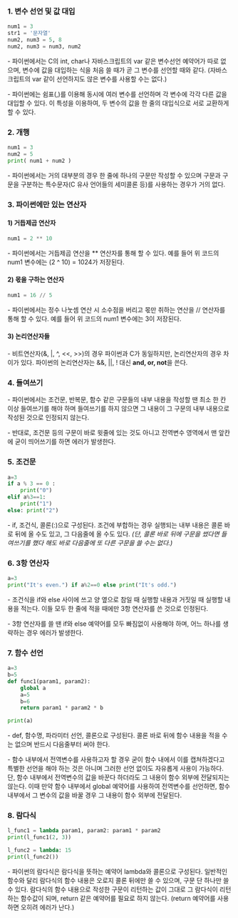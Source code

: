 ### 1. 변수 선언 및 값 대입

```python
num1 = 3
str1 = '문자열'
num2, num3 = 5, 8
num2, num3 = num3, num2
```

\- 파이썬에서는 C의 int, char나 자바스크립트의 var 같은 변수선언 예약어가 따로 없으며, 변수에 값을 대입하는 식을 처음 쓸 때가 곧 그 변수를 선언할 때와 같다. (자바스크립트의 var 같이 선언하지도 않은 변수를 사용할 수는 없다.)

\- 파이썬에는 쉼표(,)를 이용해 동시에 여러 변수를 선언하며 각 변수에 각각 다른 값을 대입할 수 있다. 이 특성을 이용하여, 두 변수의 값을 한 줄의 대입식으로 서로 교환하게 할 수 있다.


### 2. 개행

```python
num1 = 3
num2 = 5
print( num1 + num2 )
```

\- 파이썬에서는 거의 대부분의 경우 한 줄에 하나의 구문만 작성할 수 있으며 구문과 구문을 구분하는 특수문자(C 유사 언어들의 세미콜론 등)를 사용하는 경우가 거의 없다.


### 3. 파이썬에만 있는 연산자

#### 1) 거듭제곱 연산자

```python
num1 = 2 ** 10
```

\- 파이썬에서는 거듭제곱 연산을 ** 연산자를 통해 할 수 있다. 예를 들어 위 코드의 num1 변수에는 \(2 ^ 10\) = 1024가 저장된다.

#### 2) 몫을 구하는 연산자

```python
num1 = 16 // 5
```

\- 파이썬에서는 정수 나눗셈 연산 시 소수점을 버리고 몫만 취하는 연산을 // 연산자를 통해 할 수 있다. 예를 들어 위 코드의 num1 변수에는 3이 저장된다.

#### 3) 논리연산자들

\- 비트연산자(&, |, ^, \<<, >>)의 경우 파이썬과 C가 동일하지만, 논리연산자의 경우 차이가 있다. 파이썬의 논리연산자는 &&, ||, ! 대신 **and, or, not**을 쓴다.


### 4. 들여쓰기

\- 파이썬에서는 조건문, 반복문, 함수 같은 구문들의 내부 내용을 작성할 땐 최소 한 칸 이상 들여쓰기를 해야 하며 들여쓰기를 하지 않으면 그 내용이 그 구문의 내부 내용으로 작성된 것으로 인정되지 않는다.

\- 반대로, 조건문 등의 구문이 바로 윗줄에 있는 것도 아니고 전역변수 영역에서 맨 앞칸에 굳이 띄어쓰기를 하면 에러가 발생한다.


### 5. 조건문

```python
a=3
if a % 3 == 0 : 
    print("0")
elif a%3==1: 
    print("1")
else: print("2")
```

\- if, 조건식, 콜론(:)으로 구성된다. 조건에 부합하는 경우 실행되는 내부 내용은 콜론 바로 뒤에 올 수도 있고, 그 다음줄에 올 수도 있다. _(단, 콜론 바로 뒤에 구문을 썼다면 들여쓰기를 했다 해도 바로 다음줄에 또 다른 구문을 쓸 수는 없다.)_


### 6. 3항 연산자

```python
a=3
print("It's even.") if a%2==0 else print("It's odd.")
```

\- 조건식을 if와 else 사이에 쓰고 양 옆으로 참일 때 실행할 내용과 거짓일 때 실행할 내용을 적는다. 이들 모두 한 줄에 적을 때에만 3항 연산자를 쓴 것으로 인정된다.

\- 3항 연산자를 쓸 땐 if와 else 예약어를 모두 빠짐없이 사용해야 하며, 어느 하나를 생략하는 경우 에러가 발생한다.

### 7. 함수 선언

```python
a=3
b=5
def func1(param1, param2):
    global a
    a=5
    b=6
    return param1 * param2 * b

print(a)
```

\- def, 함수명, 파라미터 선언, 콜론으로 구성된다. 콜론 바로 뒤에 함수 내용을 적을 수는 없으며 반드시 다음줄부터 써야 한다.

\- 함수 내부에서 전역변수를 사용하고자 할 경우 굳이 함수 내에서 이를 캡쳐하겠다고 특별한 선언을 해야 하는 것은 아니며 그러한 선언 없이도 자유롭게 사용이 가능하다. 단, 함수 내부에서 전역변수의 값을 바꾼다 하더라도 그 내용이 함수 외부에 전달되지는 않는다. 이때 만약 함수 내부에서 global 예약어를 사용하여 전역변수를 선언하면, 함수 내부에서 그 변수의 값을 바꿀 경우 그 내용이 함수 외부에 전달된다.



### 8. 람다식

```python
l_func1 = lambda param1, param2: param1 * param2
print(l_func1(2, 3))

l_func2 = lambda: 15
print(l_func2())
```

\- 파이썬의 람다식은 람다식을 뜻하는 예약어 lambda와 콜론으로 구성된다. 일반적인 함수와 달리 람다식의 함수 내용은 오로지 콜론 뒤에만 쓸 수 있으며, 구문 단 하나만 쓸 수 있다. 람다식의 함수 내용으로 작성한 구문이 리턴하는 값이 그대로 그 람다식이 리턴하는 함수값이 되며, return 같은 예약어를 필요로 하지 않는다. (return 예약어를 사용하면 오히려 에러가 난다.)
